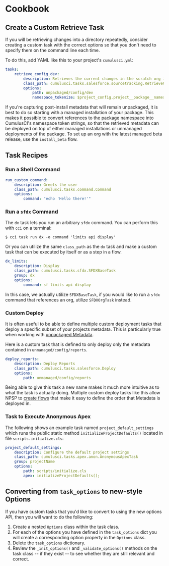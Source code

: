 # Cookbook

## Create a Custom Retrieve Task

If you will be retrieving changes into a directory repeatedly, consider
creating a custom task with the correct options so that you don't need
to specify them on the command line each time.

To do this, add YAML like this to your project's `cumulusci.yml`:

```yaml
tasks:
    retrieve_config_dev:
        description: Retrieves the current changes in the scratch org into unpackaged/config/dev
        class_path: cumulusci.tasks.salesforce.sourcetracking.RetrieveChanges
        options:
            path: unpackaged/config/dev
            namespace_tokenize: $project_config.project__package__namespace
```

If you're capturing post-install metadata that will remain unpackaged,
it is best to do so starting with a managed installation of your
package. This makes it possible to convert references to the package
namespace into CumulusCI's namespace token strings, so that the
retrieved metadata can be deployed on top of either managed
installations or unmanaged deployments of the package. To set up an org
with the latest managed beta release, use the `install_beta` flow.

## Task Recipes

### Run a Shell Command

```yaml
run_custom_command:
    description: Greets the user
    class_path: cumulusci.tasks.command.Command
    options:
        command: "echo 'Hello there!'"
```

### Run a `sfdx` Command

The `dx` task lets you run an arbitrary `sfdx` command. You can perform
this with `cci` on a terminal:

    $ cci task run dx -o command 'limits api display'

Or you can utilize the same `class_path` as the `dx` task and make a
custom task that can be executed by itself or as a step in a flow.

```yaml
dx_limits:
    description: Display
    class_path: cumulusci.tasks.sfdx.SFDXBaseTask
    group: dx
    options:
        command: sf limits api display
```

In this case, we actually utilize `SFDXBaseTask`, if you would like to
run a `sfdx` command that references an org, utilize `SFDXOrgTask`
instead.

### Custom Deploy

It is often useful to be able to define multiple custom deployment tasks
that deploy a specific subset of your projects metadata. This is
particularly true when working with [unpackaged Metadata](unpackaged).

Here is a custom task that is defined to only deploy only the metadata
contained in `unmanaged/config/reports`.

```yaml
deploy_reports:
    description: Deploy Reports
    class_path: cumulusci.tasks.salesforce.Deploy
    options:
        path: unmanaged/config/reports
```

Being able to give this task a new name makes it much more intuitive as
to what the task is actually doing. Multiple custom deploy tasks like
this allow NPSP to [create flows](https://github.com/SalesforceFoundation/NPSP/blob/87daa94f9494d28ce3a5cc52bd5d5308cc804a2b/cumulusci.yml#L692)
that make it easy to define the order that Metadata is deployed in.

### Task to Execute Anonymous Apex

The following shows an example task named `project_default_settings`
which runs the public static method `initializeProjectDefaults()`
located in file `scripts.initialize.cls`:

```yaml
project_default_settings:
    description: Configure the default project settings
    class_path: cumulusci.tasks.apex.anon.AnonymousApexTask
    group: projectName
    options:
        path: scripts/initialize.cls
        apex: initializeProjectDefaults();
```

## Converting from `task_options` to new-style Options

If you have custom tasks that you'd like to convert to using the new options API, then you will want to do the following:

1. Create a nested `Options` class within the task class.
2. For each of the options you have defined in the `task_options` dict you will create a corresponding option property in the `Options` class.
3. Delete the `task_options` dictionary.
4. Review the `_init_options()` and `_validate_options()` methods on the task class -- if they exist -- to see whether they are still relevant and correct.

